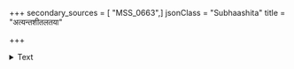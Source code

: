 +++
secondary_sources = [ "MSS_0663",]
jsonClass = "Subhaashita"
title = "अत्यन्तशीतलतया"

+++

<details><summary>Text</summary>

अत्यन्तशीतलतया सुभगस्वभाव सत्यं न कश्चिदपि ते तरुरस्ति तुल्यः।  
छायार्थिनामपि पुनर्विकटद्विजिह्व- सङ्गेन चन्दन विषद्रुमनिर्विशेषः॥
</details>
